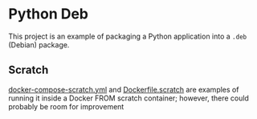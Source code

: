 # Python Deb

This project is an example of packaging a Python application into a `.deb` (Debian) package.

## Scratch
[docker-compose-scratch.yml](docker-compose-scratch.yml) and [Dockerfile.scratch](Dockerfile.scratch) are examples of 
running it inside a Docker FROM scratch container; however, there could probably be room for improvement

